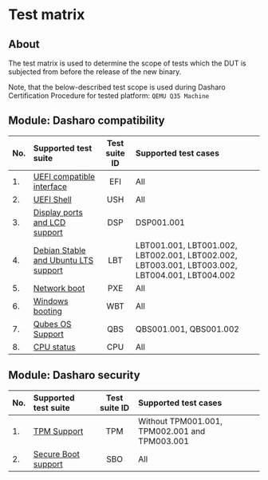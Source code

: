# Test matrix

## About

The test matrix is used to determine the scope of tests which the DUT is
subjected from before the release of the new binary.

Note, that the below-described test scope is used during Dasharo Certification
Procedure for tested platform: `QEMU Q35 Machine`

## Module: Dasharo compatibility

| No.  | Supported test suite                              | Test suite ID | Supported test cases                 |
|:-----|:--------------------------------------------------|:-------------:|:-------------------------------------|
| 1.   | [UEFI compatible interface][EFI]                  | EFI           | All                                  |
| 2.   | [UEFI Shell][USH]                                 | USH           | All                                  |
| 3.   | [Display ports and LCD support][DSP]              | DSP           | DSP001.001                           |
| 4.   | [Debian Stable and Ubuntu LTS support][LBT]       | LBT           | LBT001.001, LBT001.002, LBT002.001, LBT002.002, LBT003.001, LBT003.002, LBT004.001, LBT004.002|
| 5.   | [Network boot][PXE]                               | PXE           | All                                  |
| 6.   | [Windows booting][WBT]                            | WBT           | All                                  |
| 7.   | [Qubes OS Support][QBS]                           | QBS           | QBS001.001, QBS001.002               |
| 8.   | [CPU status][CPU]                                 | CPU           | All                                  |

[EFI]: ../../unified-test-documentation/dasharo-compatibility/30M-uefi-compatible-interface.md
[USH]: ../../unified-test-documentation/dasharo-compatibility/30P-uefi-shell.md
[DSP]: ../../unified-test-documentation/dasharo-compatibility/31E-display-ports-and-lcd.md
[LBT]: ../../unified-test-documentation/dasharo-compatibility/308-debian-stable-and-ubuntu-lts-support.md
[WBT]: ../../unified-test-documentation/dasharo-compatibility/31A-windows-booting.md
[QBS]: ../../unified-test-documentation/dasharo-compatibility/309-qubesos-support.md
[CPU]: ../../unified-test-documentation/dasharo-compatibility/31T-cpu-status.md
[PXE]: ../../unified-test-documentation/dasharo-compatibility/315-network-boot.md

## Module: Dasharo security

| No.  | Supported test suite                              | Test suite ID | Supported test cases                 |
|:-----|:--------------------------------------------------|:-------------:|:-------------------------------------|
| 1.   | [TPM Support][TPM]                                | TPM           | Without TPM001.001, TPM002.001 and TPM003.001    |
| 2.   | [Secure Boot support][SBO]                        | SBO           | All                                  |

[TPM]: ../../unified-test-documentation/dasharo-security/200-tpm-support.md
[SBO]: ../../unified-test-documentation/dasharo-security/206-secure-boot.md
